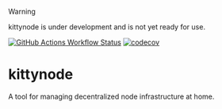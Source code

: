 > [!WARNING]  
> kittynode is under development and is not yet ready for use.

[![GitHub Actions Workflow Status](https://img.shields.io/github/actions/workflow/status/kittynode/kittynode/ci.yml?branch=main&logo=GitHub%20Actions&label=ci)](https://github.com/kittynode/kittynode/actions/workflows/ci.yml?query=branch:main)
[![codecov](https://codecov.io/github/kittynode/kittynode/graph/badge.svg?token=TJAUBD8RPT)](https://codecov.io/github/kittynode/kittynode)

# kittynode

A tool for managing decentralized node infrastructure at home.
